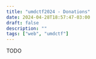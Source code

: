 ```yaml
---
title: "umdctf2024 - Donations"
date: 2024-04-28T18:57:47-03:00
draft: false
description: ""
tags: ["web", "umdctf"]
---
```



TODO
